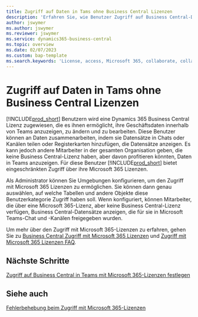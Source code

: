 ```yaml
---
title: Zugriff auf Daten in Tams ohne Business Central Lizenzen
description: 'Erfahren Sie, wie Benutzer Zugriff auf Business Central-Daten erhalten können, beispielsweise in Microsoft Teams-Chats und -Kanälen, mit nur einer Microsoft 365-Lizenz, aber keiner Business Central-Lizenz.'
author: jswymer
ms.author: jswymer
ms.reviewer: jswymer
ms.service: dynamics365-business-central
ms.topic: overview
ms.date: 02/07/2023
ms.custom: bap-template
ms.search.keywords: 'License, access, Microsoft 365, collaborate, collaboration, Teams, Microsoft Teams'
---
```


# <a name="access-data-in-teams-without-business-central-license" />Zugriff auf Daten in Tams ohne Business Central Lizenzen

[!INCLUDE[prod_short](includes/prod_short.md)] Benutzern wird eine Dynamics 365 Business Central Lizenz zugewiesen, die es ihnen ermöglicht, ihre Geschäftsdaten innerhalb von Teams anzuzeigen, zu ändern und zu bearbeiten. Diese Benutzer können an Daten zusammenarbeiten, indem sie Datensätze in Chats oder Kanälen teilen oder Registerkarten hinzufügen, die Datensätze anzeigen. Es kann jedoch andere Mitarbeiter in der gesamten Organisation geben, die keine Business Central-Lizenz haben, aber davon profitieren könnten, Daten in Teams anzuzeigen. Für diese Benutzer [!INCLUDE[prod_short](includes/prod_short.md)] bietet eingeschränkten Zugriff über ihre Microsoft 365 Lizenzen.  

Als Administrator können Sie Umgebungen konfigurieren, um den Zugriff mit Microsoft 365 Lizenzen zu ermöglichen. Sie können dann genau auswählen, auf welche Tabellen und andere Objekte diese Benutzerkategorie Zugriff haben soll. Wenn konfiguriert, können Mitarbeiter, die über eine Microsoft 365-Lizenz, aber keine Business Central-Lizenz verfügen, Business Central-Datensätze anzeigen, die für sie in Microsoft Teams-Chat und -Kanälen freigegeben wurden.

Um mehr über den Zugriff mit Microsoft 365-Lizenzen zu erfahren, gehen Sie zu [Business Central Zugriff mit Microsoft 365 Lizenzen](admin-access-with-m365-license.md) und [Zugriff mit Microsoft 365 Lizenzen FAQ](admin-access-with-m365-license-faq.md).

## <a name="next-steps" />Nächste Schritte

[Zugriff auf Business Central in Teams mit Microsoft 365-Lizenzen festlegen](admin-access-with-m365-license-setup.md)  

## <a name="see-also" />Siehe auch

[Fehlerbehebung beim Zugriff mit Microsoft 365-Lizenzen](admin-access-with-m365-license-troubleshooting.md)  
